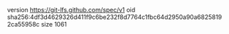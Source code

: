 version https://git-lfs.github.com/spec/v1
oid sha256:4df3d4629326d411f9c6be232f8d7764c1fbc64d2950a90a68258192ca55958c
size 1061
